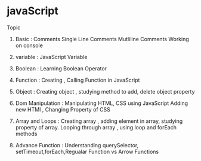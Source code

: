 # javaScript

Topic

1. Basic : Comments
           Single Line Comments
           Mutliline Comments 
           Working on console
           
           
2. variable : JavaScript Variable

3. Boolean  : Learning Boolean Operator

4. Function : Creating , Calling Function in JavaScript

5. Object   : Creating object , studying method to add, delete object property

6. Dom Manipulation : Manipulating HTML, CSS using JavaScript
		      Adding new HTMl , Changing Property of CSS
		      
		      
7. Array and Loops : Creating array , adding element in array, studying property of array. 
	             Looping through array , using loop and forEach methods  
	             
	             
8. Advance Function : Understanding querySelector, setTimeout,forEach,Regualar Function vs Arrow Functions         
           
